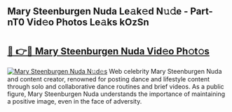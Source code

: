 ## Mary Steenburgen Nuda Le𝚊k𝚎d N𝚞𝚍e - Part-nT0 Vid𝚎o Photos Le𝚊ks kOzSn

# <h2><a href="http://fbd3qbv.evod.top/?m=Mary+Steenburgen+Nuda">🔗 👉🔴 Mary Steenburgen Nuda Vid𝚎o Ph𝚘t𝚘s</a></h2>

[![Mary Steenburgen Nuda N𝚞d𝚎s](https://i.imgur.com/8V9OHl7.gif)](http://fbd3qbv.evod.top/?m=Mary+Steenburgen+Nuda)
Web celebrity Mary Steenburgen Nuda and content creator, renowned for posting dance and lifestyle content through solo and collaborative dance routines and brief videos. As a public figure, Mary Steenburgen Nuda understands the importance of maintaining a positive image, even in the face of adversity. 
